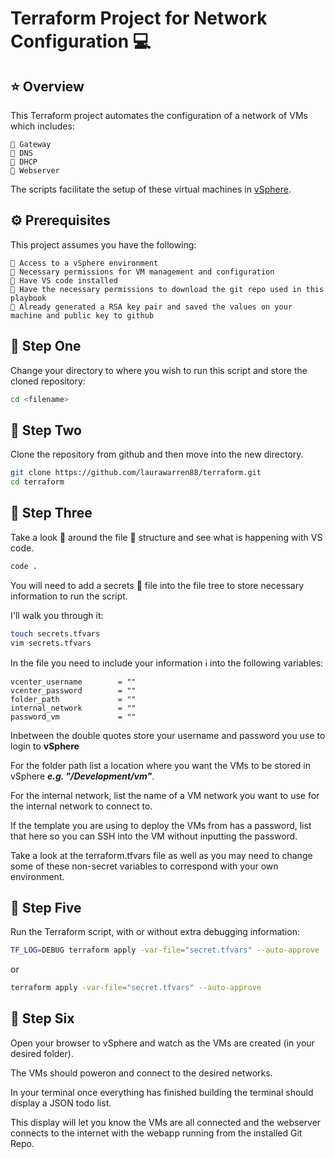 # **Terraform Project for Network Configuration** 💻

## ⭐️ Overview

This Terraform project automates the configuration of a network of VMs which includes:

```text
🔹 Gateway
🔹 DNS
🔹 DHCP
🔹 Webserver
```

The scripts facilitate the setup of these virtual machines in [vSphere](https://vcenter.easlab.co.uk).

## ⚙️ Prerequisites

This project assumes you have the following:

```text
🔸 Access to a vSphere environment
🔸 Necessary permissions for VM management and configuration
🔸 Have VS code installed
🔸 Have the necessary permissions to download the git repo used in this playbook
🔸 Already generated a RSA key pair and saved the values on your machine and public key to github
```

## 🐾 Step One

Change your directory to where you wish to run this script and store the cloned repository:

```bash
cd <filename>
```

## 🐾 Step Two

Clone the repository from github and then move into the new directory.

```bash
git clone https://github.com/laurawarren88/terraform.git
cd terraform
```

## 🐾 Step Three

Take a look 👀 around the file 📂 structure and see what is happening with VS code.

```bash
code .
```

You will need to add a secrets 🤫 file into the file tree to store necessary information to run the script.

I'll walk you through it:

```bash
touch secrets.tfvars
vim secrets.tfvars
```

In the file you need to include your information ℹ️ into the following variables:

```text
vcenter_username        = ""
vcenter_password        = ""
folder_path             = ""
internal_network        = ""
password_vm             = ""
```

Inbetween the double quotes store your username and password you use to login to **vSphere** 

For the folder path list a location where you want the VMs to be stored in vSphere ***e.g. "/Development/vm"***.

For the internal network, list the name of a VM network you want to use for the internal network to connect to.

If the template you are using to deploy the VMs from has a password, list that here so you can SSH into the VM without inputting the password.

Take a look at the terraform.tfvars file as well as you may need to change some of these non-secret variables to correspond with your own environment.

## 🐾 Step Five

Run the Terraform script, with or without extra debugging information:

```bash
TF_LOG=DEBUG terraform apply -var-file="secret.tfvars" --auto-approve
```

or

```bash
terraform apply -var-file="secret.tfvars" --auto-approve
```

## 🐾 Step Six

Open your browser to vSphere and watch as the VMs are created (in your desired folder).

The VMs should poweron and connect to the desired networks.

In your terminal once everything has finished building the terminal should display a JSON todo list.

This display will let you know the VMs are all connected and the webserver connects to the internet with the webapp running from the installed Git Repo.